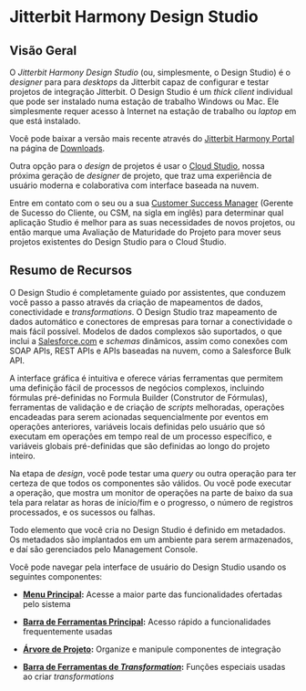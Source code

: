 # Jitterbit Harmony Design Studio

[//]: # (This is a translation of Version 41, published on September 21, 2021.)

## Visão Geral

O *Jitterbit Harmony Design Studio* (ou, simplesmente, o Design Studio)
é o *designer* para para *desktops* da Jitterbit capaz de configurar e
testar projetos de integração Jitterbit. O Design Studio é um *thick
client* individual que pode ser instalado numa estação de trabalho
Windows ou Mac. Ele simplesmente requer acesso à Internet na estação de
trabalho ou *laptop* em que está instalado.

Você pode baixar a versão mais recente através do [Jitterbit Harmony
Portal](https://success.jitterbit.com/display/DOC/Jitterbit+Harmony+Portal?showLanguage=pt_BR)
na página de [Downloads](https://success.jitterbit.com/display/DOC/Downloads?showLanguage=pt_BR).

Outra opção para o *design* de projetos é usar o
[Cloud Studio](https://success.jitterbit.com/display/CS/Cloud+Studio?showLanguage=pt_BR),
nossa próxima geração de *designer* de projeto, que traz uma experiência
de usuário moderna e colaborativa com interface baseada na nuvem.

Entre em contato com o seu ou a sua <a href="mailto:success@jitterbit.com" class="external-link"
rel="nofollow">Customer Success Manager</a>
(Gerente de Sucesso do Cliente, ou CSM, na sigla em inglês) para
determinar qual aplicação Studio é melhor para as suas necessidades de
novos projetos, ou então marque uma Avaliação de Maturidade do Projeto
para mover seus projetos existentes do Design Studio para o Cloud
Studio.

## Resumo de Recursos

O Design Studio é completamente guiado por assistentes, que conduzem
você passo a passo através da criação de mapeamentos de dados,
conectividade e *transformations*. O Design Studio traz mapeamento de
dados automático e conectores de empresas para tornar a conectividade o
mais fácil possível. Modelos de dados complexos são suportados, o que
inclui a <a href="http://Salesforce.com" class="external-link"
rel="nofollow">Salesforce.com</a> e *schemas* dinâmicos, assim como
conexões com SOAP APIs, REST APIs e APIs baseadas na nuvem, como a
Salesforce Bulk API.

A interface gráfica é intuitiva e oferece várias ferramentas que
permitem uma definição fácil de processos de negócios complexos,
incluindo fórmulas pré-definidas no Formula Builder (Construtor de
Fórmulas), ferramentas de validação e de criação de *scripts*
melhoradas, operações encadeadas para serem acionadas sequencialmente
por eventos em operações anteriores, variáveis locais definidas pelo
usuário que só executam em operações em tempo real de um processo
específico, e variáveis globais pré-definidas que são definidas ao longo
do projeto inteiro.

Na etapa de *design*, você pode testar uma *query* ou outra operação
para ter certeza de que todos os componentes são válidos. Ou você pode
executar a operação, que mostra um monitor de operações na parte de
baixo da sua tela para relatar as horas de início/fim e o progresso, o
número de registros processados, e os sucessos ou falhas.

Todo elemento que você cria no Design Studio é definido em metadados. Os
metadados são implantados em um ambiente para serem armazenados, e daí
são gerenciados pelo Management Console.

Você pode navegar pela interface de usuário do Design Studio usando os
seguintes componentes:

-   **[Menu Principal](https://success.jitterbit.com/display/DOC/Design+Studio+Interface+Main+Menus?showLanguage=pt_BR):** Acesse a maior parte das funcionalidades
    ofertadas pelo sistema

-   **[Barra de Ferramentas Principal](https://success.jitterbit.com/display/DOC/Design+Studio+Main+Toolbar?showLanguage=pt_BR):** Acesso rápido a
    funcionalidades frequentemente usadas

-   **[Árvore de Projeto](https://success.jitterbit.com/display/DOC/Design+Studio+Project+Tree?showLanguage=pt_BR):** Organize e manipule componentes de
    integração

-   **[Barra de Ferramentas de *Transformation*](https://success.jitterbit.com/display/DOC/Design+Studio+Transformation+Toolbars?showLanguage=pt_BR):** Funções
    especiais usadas ao criar *transformations*
